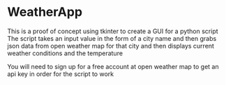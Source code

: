 # WeatherApp
 This is a proof of concept using tkinter to create a GUI for a python script
 The script takes an input value in the form of a city name and then grabs json data from open weather map for that city and then displays
 current weather conditions and the temperature
 
 You will need to sign up for a free account at open weather map to get an api key in order for the script to work 
